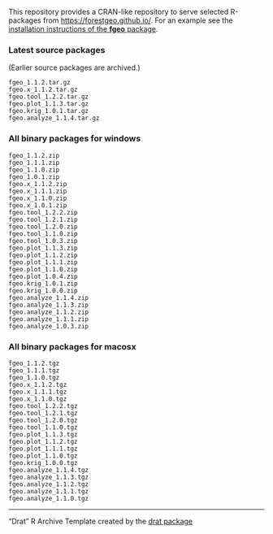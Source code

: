
This repository provides a CRAN-like repository to serve selected
R-packages from <https://forestgeo.github.io/>. For an example see the
[installation instructions of the **fgeo**
package](https://forestgeo.github.io/fgeo/#installation).

### Latest source packages

(Earlier source packages are archived.)

    fgeo_1.1.2.tar.gz
    fgeo.x_1.1.2.tar.gz
    fgeo.tool_1.2.2.tar.gz
    fgeo.plot_1.1.3.tar.gz
    fgeo.krig_1.0.1.tar.gz
    fgeo.analyze_1.1.4.tar.gz

### All binary packages for windows

    fgeo_1.1.2.zip
    fgeo_1.1.1.zip
    fgeo_1.1.0.zip
    fgeo_1.0.1.zip
    fgeo.x_1.1.2.zip
    fgeo.x_1.1.1.zip
    fgeo.x_1.1.0.zip
    fgeo.x_1.0.1.zip
    fgeo.tool_1.2.2.zip
    fgeo.tool_1.2.1.zip
    fgeo.tool_1.2.0.zip
    fgeo.tool_1.1.0.zip
    fgeo.tool_1.0.3.zip
    fgeo.plot_1.1.3.zip
    fgeo.plot_1.1.2.zip
    fgeo.plot_1.1.1.zip
    fgeo.plot_1.1.0.zip
    fgeo.plot_1.0.4.zip
    fgeo.krig_1.0.1.zip
    fgeo.krig_1.0.0.zip
    fgeo.analyze_1.1.4.zip
    fgeo.analyze_1.1.3.zip
    fgeo.analyze_1.1.2.zip
    fgeo.analyze_1.1.1.zip
    fgeo.analyze_1.0.3.zip

### All binary packages for macosx

    fgeo_1.1.2.tgz
    fgeo_1.1.1.tgz
    fgeo_1.1.0.tgz
    fgeo.x_1.1.2.tgz
    fgeo.x_1.1.1.tgz
    fgeo.x_1.1.0.tgz
    fgeo.tool_1.2.2.tgz
    fgeo.tool_1.2.1.tgz
    fgeo.tool_1.2.0.tgz
    fgeo.tool_1.1.0.tgz
    fgeo.plot_1.1.3.tgz
    fgeo.plot_1.1.2.tgz
    fgeo.plot_1.1.1.tgz
    fgeo.plot_1.1.0.tgz
    fgeo.krig_1.0.0.tgz
    fgeo.analyze_1.1.4.tgz
    fgeo.analyze_1.1.3.tgz
    fgeo.analyze_1.1.2.tgz
    fgeo.analyze_1.1.1.tgz
    fgeo.analyze_1.1.0.tgz

-----

“Drat” R Archive Template created by the [drat
package](https://CRAN.R-project.org/package=drat)
